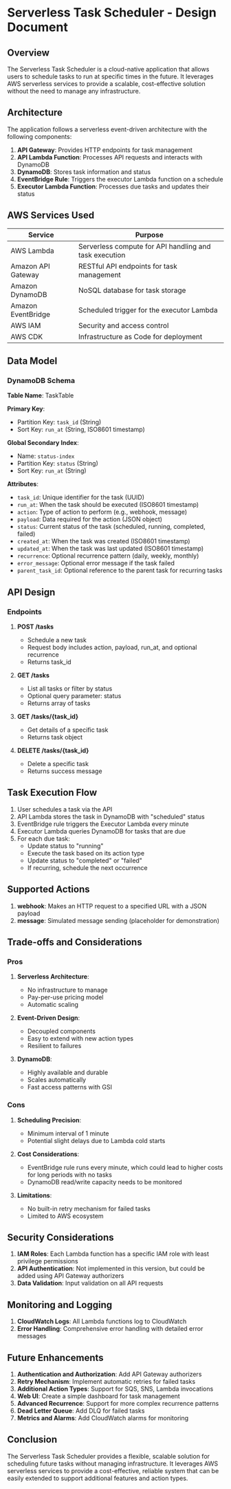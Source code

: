 # Serverless Task Scheduler - Design Document

## Overview

The Serverless Task Scheduler is a cloud-native application that allows users to schedule tasks to run at specific times in the future. It leverages AWS serverless services to provide a scalable, cost-effective solution without the need to manage any infrastructure.

## Architecture

The application follows a serverless event-driven architecture with the following components:

1. **API Gateway**: Provides HTTP endpoints for task management
2. **API Lambda Function**: Processes API requests and interacts with DynamoDB
3. **DynamoDB**: Stores task information and status
4. **EventBridge Rule**: Triggers the executor Lambda function on a schedule
5. **Executor Lambda Function**: Processes due tasks and updates their status

## AWS Services Used

| Service | Purpose |
|---------|---------|
| AWS Lambda | Serverless compute for API handling and task execution |
| Amazon API Gateway | RESTful API endpoints for task management |
| Amazon DynamoDB | NoSQL database for task storage |
| Amazon EventBridge | Scheduled trigger for the executor Lambda |
| AWS IAM | Security and access control |
| AWS CDK | Infrastructure as Code for deployment |

## Data Model

### DynamoDB Schema

**Table Name**: TaskTable

**Primary Key**:
- Partition Key: `task_id` (String)
- Sort Key: `run_at` (String, ISO8601 timestamp)

**Global Secondary Index**:
- Name: `status-index`
- Partition Key: `status` (String)
- Sort Key: `run_at` (String)

**Attributes**:
- `task_id`: Unique identifier for the task (UUID)
- `run_at`: When the task should be executed (ISO8601 timestamp)
- `action`: Type of action to perform (e.g., webhook, message)
- `payload`: Data required for the action (JSON object)
- `status`: Current status of the task (scheduled, running, completed, failed)
- `created_at`: When the task was created (ISO8601 timestamp)
- `updated_at`: When the task was last updated (ISO8601 timestamp)
- `recurrence`: Optional recurrence pattern (daily, weekly, monthly)
- `error_message`: Optional error message if the task failed
- `parent_task_id`: Optional reference to the parent task for recurring tasks

## API Design

### Endpoints

1. **POST /tasks**
   - Schedule a new task
   - Request body includes action, payload, run_at, and optional recurrence
   - Returns task_id

2. **GET /tasks**
   - List all tasks or filter by status
   - Optional query parameter: status
   - Returns array of tasks

3. **GET /tasks/{task_id}**
   - Get details of a specific task
   - Returns task object

4. **DELETE /tasks/{task_id}**
   - Delete a specific task
   - Returns success message

## Task Execution Flow

1. User schedules a task via the API
2. API Lambda stores the task in DynamoDB with "scheduled" status
3. EventBridge rule triggers the Executor Lambda every minute
4. Executor Lambda queries DynamoDB for tasks that are due
5. For each due task:
   - Update status to "running"
   - Execute the task based on its action type
   - Update status to "completed" or "failed"
   - If recurring, schedule the next occurrence

## Supported Actions

1. **webhook**: Makes an HTTP request to a specified URL with a JSON payload
2. **message**: Simulated message sending (placeholder for demonstration)

## Trade-offs and Considerations

### Pros

1. **Serverless Architecture**:
   - No infrastructure to manage
   - Pay-per-use pricing model
   - Automatic scaling

2. **Event-Driven Design**:
   - Decoupled components
   - Easy to extend with new action types
   - Resilient to failures

3. **DynamoDB**:
   - Highly available and durable
   - Scales automatically
   - Fast access patterns with GSI

### Cons

1. **Scheduling Precision**:
   - Minimum interval of 1 minute
   - Potential slight delays due to Lambda cold starts

2. **Cost Considerations**:
   - EventBridge rule runs every minute, which could lead to higher costs for long periods with no tasks
   - DynamoDB read/write capacity needs to be monitored

3. **Limitations**:
   - No built-in retry mechanism for failed tasks
   - Limited to AWS ecosystem

## Security Considerations

1. **IAM Roles**: Each Lambda function has a specific IAM role with least privilege permissions
2. **API Authentication**: Not implemented in this version, but could be added using API Gateway authorizers
3. **Data Validation**: Input validation on all API requests

## Monitoring and Logging

1. **CloudWatch Logs**: All Lambda functions log to CloudWatch
2. **Error Handling**: Comprehensive error handling with detailed error messages

## Future Enhancements

1. **Authentication and Authorization**: Add API Gateway authorizers
2. **Retry Mechanism**: Implement automatic retries for failed tasks
3. **Additional Action Types**: Support for SQS, SNS, Lambda invocations
4. **Web UI**: Create a simple dashboard for task management
5. **Advanced Recurrence**: Support for more complex recurrence patterns
6. **Dead Letter Queue**: Add DLQ for failed tasks
7. **Metrics and Alarms**: Add CloudWatch alarms for monitoring

## Conclusion

The Serverless Task Scheduler provides a flexible, scalable solution for scheduling future tasks without managing infrastructure. It leverages AWS serverless services to provide a cost-effective, reliable system that can be easily extended to support additional features and action types.
